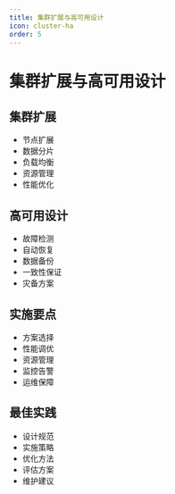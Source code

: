 ```yaml
---
title: 集群扩展与高可用设计
icon: cluster-ha
order: 5
---
```


# 集群扩展与高可用设计

## 集群扩展
- 节点扩展
- 数据分片
- 负载均衡
- 资源管理
- 性能优化

## 高可用设计
- 故障检测
- 自动恢复
- 数据备份
- 一致性保证
- 灾备方案

## 实施要点
- 方案选择
- 性能调优
- 资源管理
- 监控告警
- 运维保障

## 最佳实践
- 设计规范
- 实施策略
- 优化方法
- 评估方案
- 维护建议
